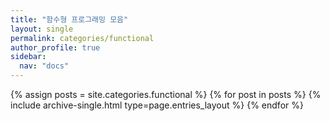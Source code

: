 ```yaml
---
title: "함수형 프로그래밍 모음"
layout: single
permalink: categories/functional
author_profile: true
sidebar:
  nav: "docs"
---
```


 {% assign posts = site.categories.functional %}
 {% for post in posts %} {% include archive-single.html type=page.entries_layout %} {% endfor %}

